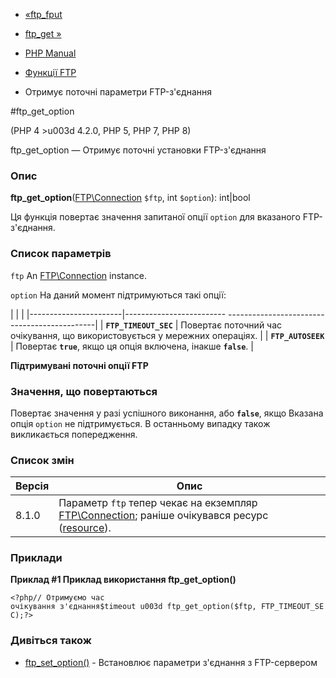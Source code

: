 - [«ftp_fput](function.ftp-fput.md)
- [ftp_get »](function.ftp-get.md)

- [PHP Manual](index.md)
- [Функції FTP](ref.ftp.md)
- Отримує поточні параметри FTP-з'єднання

#ftp_get_option

(PHP 4 \>u003d 4.2.0, PHP 5, PHP 7, PHP 8)

ftp_get_option — Отримує поточні установки FTP-з'єднання

### Опис

**ftp_get_option**([FTP\Connection](class.ftp-connection.md) `$ftp`,
int `$option`): int\|bool

Ця функція повертає значення запитаної опції `option` для
вказаного FTP-з'єднання.

### Список параметрів

`ftp`
An [FTP\Connection](class.ftp-connection.md) instance.

`option`
На даний момент підтримуються такі опції:

| | |
|-----------------------|------------------------- ---------------------------------------------|
| **`FTP_TIMEOUT_SEC`** | Повертає поточний час очікування, що використовується у мережних операціях. |
| **`FTP_AUTOSEEK`** | Повертає **`true`**, якщо ця опція включена, інакше **`false`**. |

**Підтримувані поточні опції FTP**

### Значення, що повертаються

Повертає значення у разі успішного виконання, або **`false`**, якщо
Вказана опція `option` не підтримується. В останньому випадку також
викликається попередження.

### Список змін

| Версія | Опис                                                                                                                                                  |
| ------ | ----------------------------------------------------------------------------------------------------------------------------------------------------- |
| 8.1.0  | Параметр `ftp` тепер чекає на екземпляр [FTP\Connection](class.ftp-connection.md); раніше очікувався ресурс ([resource](language.types.resource.md)). |

### Приклади

**Приклад #1 Приклад використання **ftp_get_option()****

` <?php// Отримуємо час очікування з'єднання$timeout u003d ftp_get_option($ftp, FTP_TIMEOUT_SEC);?> `

### Дивіться також

- [ftp_set_option()](function.ftp-set-option.md) - Встановлює
параметри з'єднання з FTP-сервером
